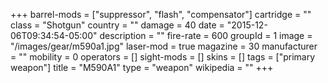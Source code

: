 +++
barrel-mods = ["suppressor", "flash", "compensator"]
cartridge = ""
class = "Shotgun"
country = ""
damage = 40
date = "2015-12-06T09:34:54-05:00"
description = ""
fire-rate = 600
groupId = 1
image = "/images/gear/m590a1.jpg"
laser-mod = true
magazine = 30
manufacturer = ""
mobility = 0
operators = []
sight-mods = []
skins = []
tags = ["primary weapon"]
title = "M590A1"
type = "weapon"
wikipedia = ""
+++
